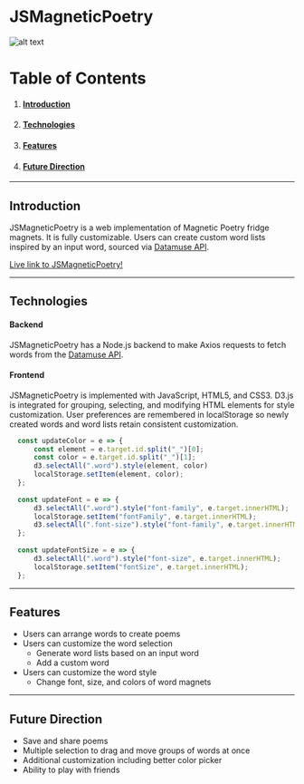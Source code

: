 # JSMagneticPoetry

![alt text](https://i.imgur.com/qxgPhLW.gif "Demonstration GIF")


# Table of Contents
1. #### [Introduction](https://github.com/sparklerfish/JSMagneticPoetry#introduction-1)
2. #### [Technologies](https://github.com/sparklerfish/JSMagneticPoetry#technologies-1)
3. #### [Features](https://github.com/sparklerfish/JSMagneticPoetry#features-1)
4. #### [Future Direction](https://github.com/sparklerfish/JSMagneticPoetry#future-direction-1)

---

## Introduction
JSMagneticPoetry is a web implementation of Magnetic Poetry fridge magnets. It is fully customizable. Users can create custom word lists inspired by an input word, sourced via [Datamuse API](https://www.datamuse.com/api/).

[Live link to JSMagneticPoetry!](https://js-magnetic-poetry.onrender.com)

---

## Technologies
#### Backend
JSMagneticPoetry has a Node.js backend to make Axios requests to fetch words from the [Datamuse API](https://www.datamuse.com/api/).

#### Frontend
JSMagneticPoetry is implemented with JavaScript, HTML5, and CSS3. D3.js is integrated for grouping, selecting, and modifying HTML elements for style customization. User preferences are remembered in localStorage so newly created words and word lists retain consistent customization.

```javascript
  const updateColor = e => {
      const element = e.target.id.split("_")[0];
      const color = e.target.id.split("_")[1];
      d3.selectAll(".word").style(element, color)
      localStorage.setItem(element, color);
  };
  
  const updateFont = e => {
      d3.selectAll(".word").style("font-family", e.target.innerHTML);
      localStorage.setItem("fontFamily", e.target.innerHTML);
      d3.selectAll(".font-size").style("font-family", e.target.innerHTML);
  };
  
  const updateFontSize = e => {
      d3.selectAll(".word").style("font-size", e.target.innerHTML);
      localStorage.setItem("fontSize", e.target.innerHTML);
  };
```

---

## Features
* Users can arrange words to create poems
* Users can customize the word selection
  * Generate word lists based on an input word
  * Add a custom word
* Users can customize the word style
  * Change font, size, and colors of word magnets

---

## Future Direction
* Save and share poems
* Multiple selection to drag and move groups of words at once
* Additional customization including better color picker
* Ability to play with friends
